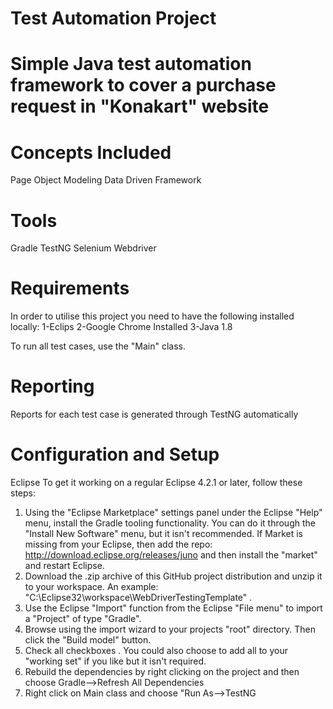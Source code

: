 ﻿# Test Automation Project
# Simple Java test automation framework to cover a purchase request in "Konakart" website

# Concepts Included
Page Object Modeling
Data Driven Framework

# Tools
Gradle
TestNG
Selenium Webdriver

# Requirements
In order to utilise this project you need to have the following installed locally:
1-Eclips
2-Google Chrome Installed 
3-Java 1.8

To run all test cases, use the "Main" class.

# Reporting
Reports for each test case is generated through TestNG automatically


# Configuration and Setup
Eclipse
To get it working on a regular Eclipse 4.2.1 or later, follow these steps:
1. Using the "Eclipse Marketplace" settings panel under the 
   Eclipse "Help" menu, install the Gradle tooling 
   functionality.  You can do it through the "Install New
   Software" menu, but it isn't recommended.  If Market is
   missing from your Eclipse, then add the repo:
   http://download.eclipse.org/releases/juno
   and then install the "market" and restart Eclipse.
2. Download the .zip archive of this GitHub project 
   distribution and unzip it to your workspace.  An example:
   "C:\Eclipse32\workspace\WebDriverTestingTemplate\" .
3. Use the Eclipse "Import" function from the Eclipse "File
   menu" to import a "Project" of type "Gradle".
4. Browse using the import wizard to your projects "root" 
   directory.  Then click the "Build model" button.
5. Check all checkboxes .  You could also choose to add all 
   to your "working set" if you like but it isn't required.
6. Rebuild the dependencies by right clicking on the project
   and then choose Gradle-->Refresh All Dependencies
7. Right click on Main class and choose "Run As-->TestNG

